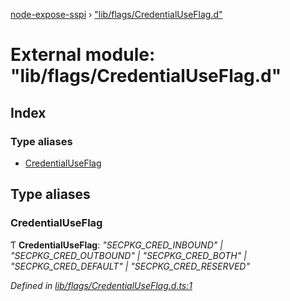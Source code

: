 [node-expose-sspi](../README.md) › ["lib/flags/CredentialUseFlag.d"](_lib_flags_credentialuseflag_d_.md)

# External module: "lib/flags/CredentialUseFlag.d"

## Index

### Type aliases

* [CredentialUseFlag](_lib_flags_credentialuseflag_d_.md#credentialuseflag)

## Type aliases

###  CredentialUseFlag

Ƭ **CredentialUseFlag**: *"SECPKG_CRED_INBOUND" | "SECPKG_CRED_OUTBOUND" | "SECPKG_CRED_BOTH" | "SECPKG_CRED_DEFAULT" | "SECPKG_CRED_RESERVED"*

*Defined in [lib/flags/CredentialUseFlag.d.ts:1](https://github.com/jlguenego/node-expose-sspi/blob/15baf5f/lib/flags/CredentialUseFlag.d.ts#L1)*
